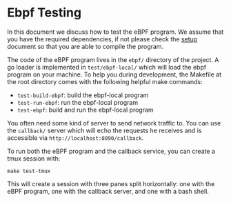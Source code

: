 # Ebpf Testing

In this document we discuss how to test the eBPF program. We assume
that you have the required dependencies, if not please check the
[setup](./SETUP.md) document so that you are able to compile the
program.

The code of the eBPF program lives in the `ebpf/` directory of the
project. A go loader is implemented in `test/ebpf-local/` which will
load the ebpf program on your machine. To help you during development,
the Makefile at the root directory comes with the following helpful
make commands:

- `test-build-ebpf`: build the ebpf-local program
- `test-run-ebpf`: run the ebpf-local program
- `test-ebpf`: build and run the ebpf-local program

You often need some kind of server to send network traffic to. You can
use the `callback/` server which will echo the requests he receives
and is accessible via `http://localhost:8090/callback`.

To run both the eBPF program and the callback service, you can create
a tmux session with:

```
make test-tmux
```

This will create a session with three panes split horizontally: one
with the eBPF program, one with the callback server, and one with a
bash shell.
